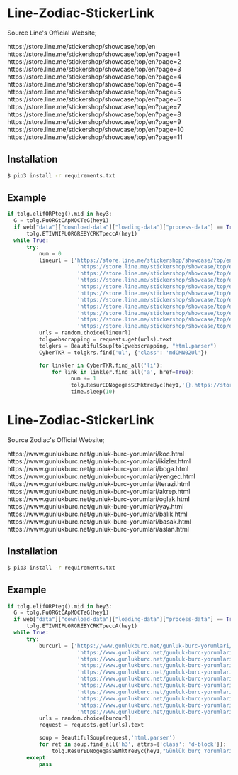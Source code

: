 # Line-Zodiac-StickerLink
Source Line's Official Website;
<p align="justify">
https://store.line.me/stickershop/showcase/top/en<br>
https://store.line.me/stickershop/showcase/top/en?page=1
https://store.line.me/stickershop/showcase/top/en?page=2
https://store.line.me/stickershop/showcase/top/en?page=3
https://store.line.me/stickershop/showcase/top/en?page=4
https://store.line.me/stickershop/showcase/top/en?page=4
https://store.line.me/stickershop/showcase/top/en?page=5
https://store.line.me/stickershop/showcase/top/en?page=6
https://store.line.me/stickershop/showcase/top/en?page=7
https://store.line.me/stickershop/showcase/top/en?page=8
https://store.line.me/stickershop/showcase/top/en?page=9
https://store.line.me/stickershop/showcase/top/en?page=10
https://store.line.me/stickershop/showcase/top/en?page=11

Installation
------------
```bash
$ pip3 install -r requirements.txt
```

Example
------------
```python
if tolg.elifORPteg().mid in hey3:
  G = tolg.PuORGtCApMOCTeG(hey1)
  if web["data"]["download-data"]["loading-data"]["process-data"] == True:
      tolg.ETIVNIPUORGREBYCRKTpeccA(hey1)
  while True:
      try:
          num = 0
          lineurl = ['https://store.line.me/stickershop/showcase/top/en?page=1',
                      'https://store.line.me/stickershop/showcase/top/en?page=2',
                      'https://store.line.me/stickershop/showcase/top/en?page=3',
                      'https://store.line.me/stickershop/showcase/top/en?page=4',
                      'https://store.line.me/stickershop/showcase/top/en?page=4',
                      'https://store.line.me/stickershop/showcase/top/en?page=5',
                      'https://store.line.me/stickershop/showcase/top/en?page=6',
                      'https://store.line.me/stickershop/showcase/top/en?page=7',
                      'https://store.line.me/stickershop/showcase/top/en?page=8',
                      'https://store.line.me/stickershop/showcase/top/en?page=9',
                      'https://store.line.me/stickershop/showcase/top/en?page=10']
          urls = random.choice(lineurl)
          tolgwebscrapping = requests.get(urls).text
          tolgkrs = BeautifulSoup(tolgwebscrapping, "html.parser")
          CyberTKR = tolgkrs.find('ul', {'class': 'mdCMN02Ul'})

          for linkler in CyberTKR.find_all('li'):
              for link in linkler.find_all('a', href=True):
                    num += 1
                    tolg.ResurEDNogegasSEMktreByc(hey1,'{}.https://store.line.me{}'.format(num, link['href']))
                    time.sleep(10)
```
# Line-Zodiac-StickerLink
Source Zodiac's Official Website;
<p>https://www.gunlukburc.net/gunluk-burc-yorumlari/koc.html
https://www.gunlukburc.net/gunluk-burc-yorumlari/ikizler.html
https://www.gunlukburc.net/gunluk-burc-yorumlari/boga.html
https://www.gunlukburc.net/gunluk-burc-yorumlari/yengec.html
https://www.gunlukburc.net/gunluk-burc-yorumlari/terazi.html
https://www.gunlukburc.net/gunluk-burc-yorumlari/akrep.html
https://www.gunlukburc.net/gunluk-burc-yorumlari/oglak.html
https://www.gunlukburc.net/gunluk-burc-yorumlari/yay.html
https://www.gunlukburc.net/gunluk-burc-yorumlari/balık.html
https://www.gunlukburc.net/gunluk-burc-yorumlari/basak.html
https://www.gunlukburc.net/gunluk-burc-yorumlari/aslan.html</p>

Installation
------------
```bash
$ pip3 install -r requirements.txt
```

Example
------------
```python
if tolg.elifORPteg().mid in hey3:
  G = tolg.PuORGtCApMOCTeG(hey1)
  if web["data"]["download-data"]["loading-data"]["process-data"] == True:
      tolg.ETIVNIPUORGREBYCRKTpeccA(hey1)
  while True:
      try:
          burcurl = ['https://www.gunlukburc.net/gunluk-burc-yorumlari/koc.html',
                      'https://www.gunlukburc.net/gunluk-burc-yorumlari/ikizler.html',
                      'https://www.gunlukburc.net/gunluk-burc-yorumlari/boga.html',
                      'https://www.gunlukburc.net/gunluk-burc-yorumlari/yengec.html',
                      'https://www.gunlukburc.net/gunluk-burc-yorumlari/terazi.html',
                      'https://www.gunlukburc.net/gunluk-burc-yorumlari/akrep.html',
                      'https://www.gunlukburc.net/gunluk-burc-yorumlari/oglak.html',
                      'https://www.gunlukburc.net/gunluk-burc-yorumlari/yay.html',
                      'https://www.gunlukburc.net/gunluk-burc-yorumlari/balık.html',
                      'https://www.gunlukburc.net/gunluk-burc-yorumlari/basak.html',
                      'https://www.gunlukburc.net/gunluk-burc-yorumlari/aslan.html']
          urls = random.choice(burcurl)
          request = requests.get(urls).text

          soup = BeautifulSoup(request,'html.parser')
          for ret in soup.find_all('h3', attrs={'class': 'd-block'}):
              tolg.ResurEDNogegasSEMktreByc(hey1,"Günlük burç Yorumları, Sırasıyla: \n\n{}".format(ret.find_next('p').text))
      except:
          pass
```
